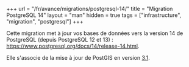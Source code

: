 +++
url = "/fr/avance/migrations/postgresql-14/"
title = "Migration PostgreSQL 14"
layout = "man"
hidden = true
tags = ["infrastructure", "migration", "postgresql"]
+++

Cette migration met à jour vos bases de données vers la version 14 de PostgreSQL (depuis PostgreSQL 12 et 13) : https://www.postgresql.org/docs/14/release-14.html.

Elle s'associe de la mise à jour de PostGIS en version [3.1](https://postgis.net/docs/manual-3.1/).
